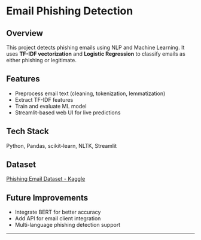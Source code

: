 

# Email Phishing Detection

## Overview

This project detects phishing emails using NLP and Machine Learning. It uses **TF-IDF vectorization** and **Logistic Regression** to classify emails as either phishing or legitimate.

## Features

* Preprocess email text (cleaning, tokenization, lemmatization)
* Extract TF-IDF features
* Train and evaluate ML model
* Streamlit-based web UI for live predictions

## Tech Stack

Python, Pandas, scikit-learn, NLTK, Streamlit

## Dataset

[Phishing Email Dataset - Kaggle](https://www.kaggle.com/datasets/naserabdullahalam/phishing-email-dataset?utm_source=chatgpt.com)

## Future Improvements

* Integrate BERT for better accuracy
* Add API for email client integration
* Multi-language phishing detection support

---





